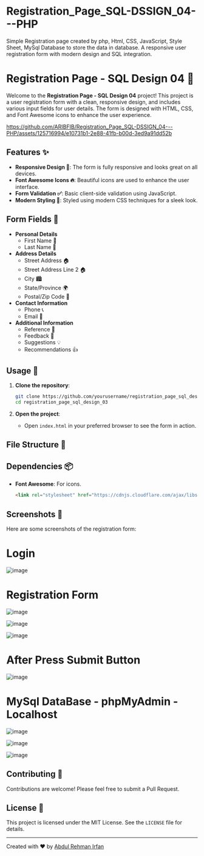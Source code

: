# Registration_Page_SQL-DSSIGN_04---PHP
Simple Registration page created by php, Html, CSS, JavaScript, Style Sheet, MySql Database to store the data in database.
A responsive user registration form with modern design and SQL integration.

# Registration Page - SQL Design 04 🌟

Welcome to the **Registration Page - SQL Design 04** project! This project is a user registration form with a clean, responsive design, and includes various input fields for user details. The form is designed with HTML, CSS, and Font Awesome icons to enhance the user experience.


https://github.com/ARIBFIB/Registration_Page_SQL-DSSIGN_04---PHP/assets/125716994/e10731b1-2e88-41fb-b00d-3ed9a91dd52b


## Features ✨

- **Responsive Design 📱**: The form is fully responsive and looks great on all devices.
- **Font Awesome Icons 🔥**: Beautiful icons are used to enhance the user interface.
- **Form Validation ✅**: Basic client-side validation using JavaScript.
- **Modern Styling 🎨**: Styled using modern CSS techniques for a sleek look.

## Form Fields 📝

- **Personal Details**
  - First Name 👤
  - Last Name 👤
- **Address Details**
  - Street Address 🏠
  - Street Address Line 2 🏠
  - City 🏙️
  - State/Province 🌍
  - Postal/Zip Code 📮
- **Contact Information**
  - Phone 📞
  - Email 📧
- **Additional Information**
  - Reference 👥
  - Feedback 💬
  - Suggestions 💡
  - Recommendations 👍

## Usage 🚀

1. **Clone the repository**:
    ```bash
    git clone https://github.com/yourusername/registration_page_sql_design_04.git
    cd registration_page_sql_design_03
    ```

2. **Open the project**:
    - Open `index.html` in your preferred browser to see the form in action.

## File Structure 📂


## Dependencies 📦

- **Font Awesome**: For icons.
    ```html
    <link rel="stylesheet" href="https://cdnjs.cloudflare.com/ajax/libs/font-awesome/5.15.2/css/all.min.css"/>
    ```

## Screenshots 📸

Here are some screenshots of the registration form:
# Login
![image](https://github.com/ARIBFIB/Registration_Page_SQL-DSSIGN_04---PHP/assets/125716994/c0d27a9f-105f-4cea-8220-73a49ee9568c)

# Registration Form
![image](https://github.com/ARIBFIB/Registration_Page_SQL-DSSIGN_04---PHP/assets/125716994/a925ca19-6e5c-4230-b928-ae6426306504)

![image](https://github.com/ARIBFIB/Registration_Page_SQL-DSSIGN_04---PHP/assets/125716994/3ae0156f-8b7b-42f7-927f-154bf26918cf)

![image](https://github.com/ARIBFIB/Registration_Page_SQL-DSSIGN_04---PHP/assets/125716994/71ebfe0f-8388-4566-8f8a-e24880c3c667)

# After Press Submit Button
![image](https://github.com/ARIBFIB/Registration_Page_SQL-DSSIGN_04---PHP/assets/125716994/1d6445e6-1559-494c-af41-207a766499da)

# MySql DataBase - phpMyAdmin - Localhost
![image](https://github.com/ARIBFIB/Registration_Page_SQL-DSSIGN_04---PHP/assets/125716994/7660950b-f9ad-4073-9872-f06be92e962a)

![image](https://github.com/ARIBFIB/Registration_Page_SQL-DSSIGN_04---PHP/assets/125716994/aa13a7a8-44d7-441e-b4e7-21f0c33ff20e)

![image](https://github.com/ARIBFIB/Registration_Page_SQL-DSSIGN_04---PHP/assets/125716994/43726d00-0b5b-42cb-b18d-41c39d5da947)

## Contributing 🤝

Contributions are welcome! Please feel free to submit a Pull Request.

## License 📄

This project is licensed under the MIT License. See the `LICENSE` file for details.

---

Created with ❤️ by [Abdul Rehman Irfan](https://github.com/ARIBFIB)
